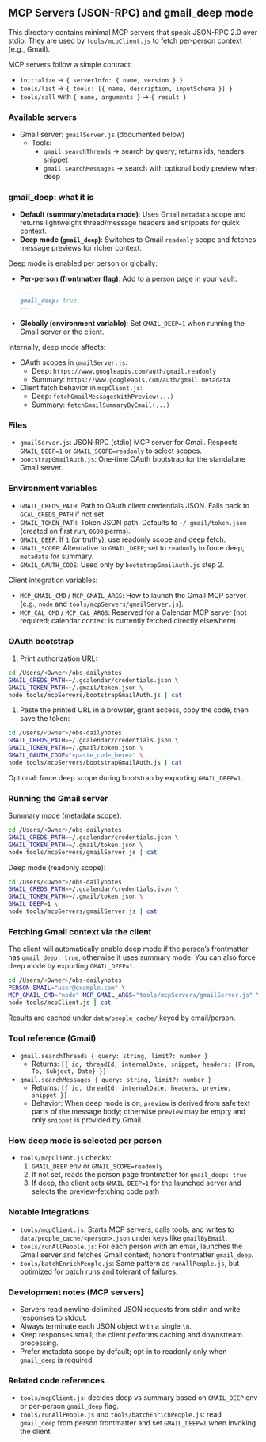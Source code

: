 ## MCP Servers (JSON-RPC) and gmail_deep mode

This directory contains minimal MCP servers that speak JSON-RPC 2.0 over stdio. They are used by `tools/mcpClient.js` to fetch per‑person context (e.g., Gmail).

MCP servers follow a simple contract:

- `initialize` → `{ serverInfo: { name, version } }`
- `tools/list` → `{ tools: [{ name, description, inputSchema }] }`
- `tools/call` with `{ name, arguments }` → `{ result }`

### Available servers

- Gmail server: `gmailServer.js` (documented below)
  - Tools:
    - `gmail.searchThreads` → search by query; returns ids, headers, snippet
    - `gmail.searchMessages` → search with optional body preview when deep

### gmail_deep: what it is

- **Default (summary/metadata mode)**: Uses Gmail `metadata` scope and returns lightweight thread/message headers and snippets for quick context.
- **Deep mode (`gmail_deep`)**: Switches to Gmail `readonly` scope and fetches message previews for richer context.

Deep mode is enabled per person or globally:

- **Per-person (frontmatter flag)**: Add to a person page in your vault:

  ```markdown
  ---
  gmail_deep: true
  ---
  ```

- **Globally (environment variable)**: Set `GMAIL_DEEP=1` when running the Gmail server or the client.

Internally, deep mode affects:

- OAuth scopes in `gmailServer.js`:
  - Deep: `https://www.googleapis.com/auth/gmail.readonly`
  - Summary: `https://www.googleapis.com/auth/gmail.metadata`
- Client fetch behavior in `mcpClient.js`:
  - Deep: `fetchGmailMessagesWithPreview(...)`
  - Summary: `fetchGmailSummaryByEmail(...)`

### Files

- `gmailServer.js`: JSON‑RPC (stdio) MCP server for Gmail. Respects `GMAIL_DEEP=1` or `GMAIL_SCOPE=readonly` to select scopes.
- `bootstrapGmailAuth.js`: One‑time OAuth bootstrap for the standalone Gmail server.

### Environment variables

- `GMAIL_CREDS_PATH`: Path to OAuth client credentials JSON. Falls back to `GCAL_CREDS_PATH` if not set.
- `GMAIL_TOKEN_PATH`: Token JSON path. Defaults to `~/.gmail/token.json` (created on first run, `0600` perms).
- `GMAIL_DEEP`: If `1` (or truthy), use readonly scope and deep fetch.
- `GMAIL_SCOPE`: Alternative to `GMAIL_DEEP`; set to `readonly` to force deep, `metadata` for summary.
- `GMAIL_OAUTH_CODE`: Used only by `bootstrapGmailAuth.js` step 2.

Client integration variables:

- `MCP_GMAIL_CMD` / `MCP_GMAIL_ARGS`: How to launch the Gmail MCP server (e.g., `node` and `tools/mcpServers/gmailServer.js`).
- `MCP_CAL_CMD` / `MCP_CAL_ARGS`: Reserved for a Calendar MCP server (not required; calendar context is currently fetched directly elsewhere).

### OAuth bootstrap

1. Print authorization URL:

```bash
cd /Users/<Owner>/obs-dailynotes
GMAIL_CREDS_PATH=~/.gcalendar/credentials.json \
GMAIL_TOKEN_PATH=~/.gmail/token.json \
node tools/mcpServers/bootstrapGmailAuth.js | cat
```

1. Paste the printed URL in a browser, grant access, copy the code, then save the token:

```bash
cd /Users/<Owner>/obs-dailynotes
GMAIL_CREDS_PATH=~/.gcalendar/credentials.json \
GMAIL_TOKEN_PATH=~/.gmail/token.json \
GMAIL_OAUTH_CODE="<paste_code_here>" \
node tools/mcpServers/bootstrapGmailAuth.js | cat
```

Optional: force deep scope during bootstrap by exporting `GMAIL_DEEP=1`.

### Running the Gmail server

Summary mode (metadata scope):

```bash
cd /Users/<Owner>/obs-dailynotes
GMAIL_CREDS_PATH=~/.gcalendar/credentials.json \
GMAIL_TOKEN_PATH=~/.gmail/token.json \
node tools/mcpServers/gmailServer.js | cat
```

Deep mode (readonly scope):

```bash
cd /Users/<Owner>/obs-dailynotes
GMAIL_CREDS_PATH=~/.gcalendar/credentials.json \
GMAIL_TOKEN_PATH=~/.gmail/token.json \
GMAIL_DEEP=1 \
node tools/mcpServers/gmailServer.js | cat
```

### Fetching Gmail context via the client

The client will automatically enable deep mode if the person’s frontmatter has `gmail_deep: true`, otherwise it uses summary mode. You can also force deep mode by exporting `GMAIL_DEEP=1`.

```bash
cd /Users/<Owner>/obs-dailynotes
PERSON_EMAIL="user@example.com" \
MCP_GMAIL_CMD="node" MCP_GMAIL_ARGS="tools/mcpServers/gmailServer.js" \
node tools/mcpClient.js | cat
```

Results are cached under `data/people_cache/` keyed by email/person.

### Tool reference (Gmail)

- `gmail.searchThreads { query: string, limit?: number }`
  - Returns: `[{ id, threadId, internalDate, snippet, headers: {From, To, Subject, Date} }]`
- `gmail.searchMessages { query: string, limit?: number }`
  - Returns: `[{ id, threadId, internalDate, headers, preview, snippet }]`
  - Behavior: When deep mode is on, `preview` is derived from safe text parts of the message body; otherwise `preview` may be empty and only `snippet` is provided by Gmail.

### How deep mode is selected per person

- `tools/mcpClient.js` checks:
  1. `GMAIL_DEEP` env or `GMAIL_SCOPE=readonly`
  1. If not set, reads the person page frontmatter for `gmail_deep: true`
  1. If deep, the client sets `GMAIL_DEEP=1` for the launched server and selects the preview‑fetching code path

### Notable integrations

- `tools/mcpClient.js`: Starts MCP servers, calls tools, and writes to `data/people_cache/<person>.json` under keys like `gmailByEmail`.
- `tools/runAllPeople.js`: For each person with an email, launches the Gmail server and fetches Gmail context; honors frontmatter `gmail_deep`.
- `tools/batchEnrichPeople.js`: Same pattern as `runAllPeople.js`, but optimized for batch runs and tolerant of failures.

### Development notes (MCP servers)

- Servers read newline‑delimited JSON requests from stdin and write responses to stdout.
- Always terminate each JSON object with a single `\n`.
- Keep responses small; the client performs caching and downstream processing.
- Prefer metadata scope by default; opt‑in to readonly only when `gmail_deep` is required.

### Related code references

- `tools/mcpClient.js`: decides deep vs summary based on `GMAIL_DEEP` env or per‑person `gmail_deep` flag.
- `tools/runAllPeople.js` and `tools/batchEnrichPeople.js`: read `gmail_deep` from person frontmatter and set `GMAIL_DEEP=1` when invoking the client.


